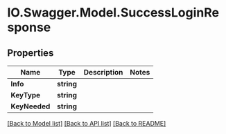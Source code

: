 # IO.Swagger.Model.SuccessLoginResponse
## Properties

Name | Type | Description | Notes
------------ | ------------- | ------------- | -------------
**Info** | **string** |  | 
**KeyType** | **string** |  | 
**KeyNeeded** | **string** |  | 

[[Back to Model list]](../README.md#documentation-for-models) [[Back to API list]](../README.md#documentation-for-api-endpoints) [[Back to README]](../README.md)

